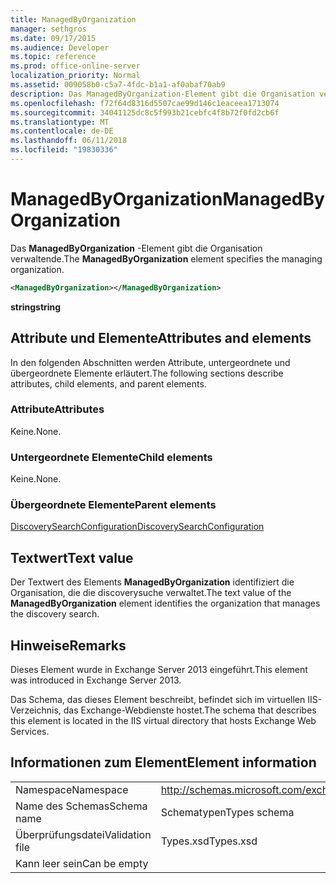 ```yaml
---
title: ManagedByOrganization
manager: sethgros
ms.date: 09/17/2015
ms.audience: Developer
ms.topic: reference
ms.prod: office-online-server
localization_priority: Normal
ms.assetid: 009058b0-c5a7-4fdc-b1a1-af0abaf70ab9
description: Das ManagedByOrganization-Element gibt die Organisation verwaltende.
ms.openlocfilehash: f72f64d8316d5507cae99d146c1eaceea1713074
ms.sourcegitcommit: 34041125dc8c5f993b21cebfc4f8b72f0fd2cb6f
ms.translationtype: MT
ms.contentlocale: de-DE
ms.lasthandoff: 06/11/2018
ms.locfileid: "19830336"
---
```

# <a name="managedbyorganization"></a><span data-ttu-id="70260-103">ManagedByOrganization</span><span class="sxs-lookup"><span data-stu-id="70260-103">ManagedByOrganization</span></span>

<span data-ttu-id="70260-104">Das **ManagedByOrganization** -Element gibt die Organisation verwaltende.</span><span class="sxs-lookup"><span data-stu-id="70260-104">The **ManagedByOrganization** element specifies the managing organization.</span></span> 
  
```XML
<ManagedByOrganization></ManagedByOrganization>
```

 <span data-ttu-id="70260-105">**string**</span><span class="sxs-lookup"><span data-stu-id="70260-105">**string**</span></span>
## <a name="attributes-and-elements"></a><span data-ttu-id="70260-106">Attribute und Elemente</span><span class="sxs-lookup"><span data-stu-id="70260-106">Attributes and elements</span></span>

<span data-ttu-id="70260-107">In den folgenden Abschnitten werden Attribute, untergeordnete und übergeordnete Elemente erläutert.</span><span class="sxs-lookup"><span data-stu-id="70260-107">The following sections describe attributes, child elements, and parent elements.</span></span>
  
### <a name="attributes"></a><span data-ttu-id="70260-108">Attribute</span><span class="sxs-lookup"><span data-stu-id="70260-108">Attributes</span></span>

<span data-ttu-id="70260-109">Keine.</span><span class="sxs-lookup"><span data-stu-id="70260-109">None.</span></span>
  
### <a name="child-elements"></a><span data-ttu-id="70260-110">Untergeordnete Elemente</span><span class="sxs-lookup"><span data-stu-id="70260-110">Child elements</span></span>

<span data-ttu-id="70260-111">Keine.</span><span class="sxs-lookup"><span data-stu-id="70260-111">None.</span></span>
  
### <a name="parent-elements"></a><span data-ttu-id="70260-112">Übergeordnete Elemente</span><span class="sxs-lookup"><span data-stu-id="70260-112">Parent elements</span></span>

[<span data-ttu-id="70260-113">DiscoverySearchConfiguration</span><span class="sxs-lookup"><span data-stu-id="70260-113">DiscoverySearchConfiguration</span></span>](discoverysearchconfiguration.md)
  
## <a name="text-value"></a><span data-ttu-id="70260-114">Textwert</span><span class="sxs-lookup"><span data-stu-id="70260-114">Text value</span></span>

<span data-ttu-id="70260-115">Der Textwert des Elements **ManagedByOrganization** identifiziert die Organisation, die die discoverysuche verwaltet.</span><span class="sxs-lookup"><span data-stu-id="70260-115">The text value of the **ManagedByOrganization** element identifies the organization that manages the discovery search.</span></span> 
  
## <a name="remarks"></a><span data-ttu-id="70260-116">Hinweise</span><span class="sxs-lookup"><span data-stu-id="70260-116">Remarks</span></span>

<span data-ttu-id="70260-117">Dieses Element wurde in Exchange Server 2013 eingeführt.</span><span class="sxs-lookup"><span data-stu-id="70260-117">This element was introduced in Exchange Server 2013.</span></span>
  
<span data-ttu-id="70260-118">Das Schema, das dieses Element beschreibt, befindet sich im virtuellen IIS-Verzeichnis, das Exchange-Webdienste hostet.</span><span class="sxs-lookup"><span data-stu-id="70260-118">The schema that describes this element is located in the IIS virtual directory that hosts Exchange Web Services.</span></span>
  
## <a name="element-information"></a><span data-ttu-id="70260-119">Informationen zum Element</span><span class="sxs-lookup"><span data-stu-id="70260-119">Element information</span></span>

|||
|:-----|:-----|
|<span data-ttu-id="70260-120">Namespace</span><span class="sxs-lookup"><span data-stu-id="70260-120">Namespace</span></span>  <br/> |http://schemas.microsoft.com/exchange/services/2006/types  <br/> |
|<span data-ttu-id="70260-121">Name des Schemas</span><span class="sxs-lookup"><span data-stu-id="70260-121">Schema name</span></span>  <br/> |<span data-ttu-id="70260-122">Schematypen</span><span class="sxs-lookup"><span data-stu-id="70260-122">Types schema</span></span>  <br/> |
|<span data-ttu-id="70260-123">Überprüfungsdatei</span><span class="sxs-lookup"><span data-stu-id="70260-123">Validation file</span></span>  <br/> |<span data-ttu-id="70260-124">Types.xsd</span><span class="sxs-lookup"><span data-stu-id="70260-124">Types.xsd</span></span>  <br/> |
|<span data-ttu-id="70260-125">Kann leer sein</span><span class="sxs-lookup"><span data-stu-id="70260-125">Can be empty</span></span>  <br/> ||
   

